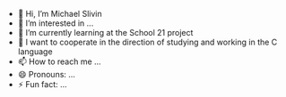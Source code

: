 - 👋 Hi, I’m Michael Slivin
- 👀 I’m interested in ...
- 🌱 I’m currently learning at the School 21 project
- 💞️ I want to cooperate in the direction of studying and working in the C language
- 📫 How to reach me ...
- 😄 Pronouns: ...
- ⚡ Fun fact: ...

<!---
Sliva721/Sliva721 is a ✨ special ✨ repository because its `README.md` (this file) appears on your GitHub profile.
You can click the Preview link to take a look at your changes.
--->

